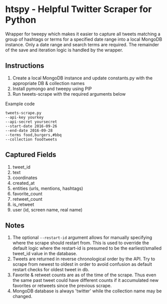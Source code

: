 # htspy - Helpful Twitter Scraper for Python
Wrapper for tweepy which makes it easier to capture all tweets matching a group of hashtags or terms for a specified date range into a local MongoDB instance. Only a date range and search terms are required. The remainder of the save and iteration logic is handled by the wrapper.

## Instructions
1. Create a local MongoDB instance and update constants.py with the appropriate DB & collection names
2. Install pymongo and tweepy using PIP
3. Run tweets-scrape with the required arguments below

Example code

```
tweets-scrape.py 
--api-key yourkey
--api-secret yoursecret
--start-date 2016-09-26 
--end-date 2016-09-28 
--terms food,burgers,#bbq
--collection foodtweets
```

## Captured Fields
1. tweet_id
2. text
3. coordinates
4. created_at
5. entities (urls, mentions, hashtags)
6. favorite_count
7. retweet_count
8. is_retweet
9. user (id, screen name, real name)

## Notes
1. The optional `--restart-id` argument allows for manually specifying where the scrape should restart from. This is used to override the default logic where the restart-id is presumed to be the earliest/smalled tweet_id value in the database.
2. Tweets are returned in reverse chronological order by the API. Try to scrape from newest to oldest in order to avoid confusion as default restart checks for oldest tweet in db.
3. Favorite & retweet counts are as of the time of the scrape. Thus even the same past tweet could have different counts if it accumulated new favorites or retweets since the previous scrape.
4. MongoDB database is always 'twitter' while the collection name may be changed.